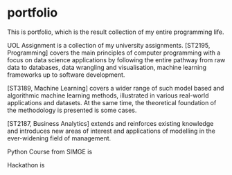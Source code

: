 # portfolio
This is portfolio, which is the result collection of my entire programming life.

UOL Assignment is a collection of my university assignments.
[ST2195, Programming] covers the main principles of computer programming with a focus on data science applications by following the entire pathway from raw data to databases, data wrangling and visualisation, machine learning frameworks up to software development.

[ST3189, Machine Learning] covers a wider range of such model based and algorithmic machine learning methods, illustrated in various real-world applications and datasets. At the same time, the theoretical foundation of the methodology is presented is some cases.


[ST2187, Business Analytics] extends and reinforces existing knowledge and introduces new areas of interest and applications of modelling in the ever-widening field of management.


Python Course from SIMGE is

Hackathon is
